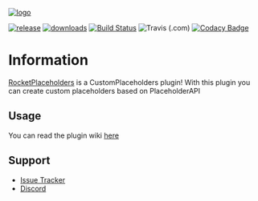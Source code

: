 [![logo]][spigot]

[![release]][releaseLink] [![downloads]][spigot] 
[![Build Status](https://img.shields.io/jenkins/build?jobUrl=https%3A%2F%2Fci.codemc.io%2Fjob%2FLorenzo0111%2Fjob%2FRocketPlaceholders&label=CodeMC%20Build&style=for-the-badge)](https://ci.codemc.org/view/Author/job/Lorenzo0111/job/RocketPlaceholders/) ![Travis (.com)](https://img.shields.io/travis/com/Lorenzo0111/RocketPlaceholders?label=Travis%20Build&style=for-the-badge) [![Codacy Badge](https://img.shields.io/codacy/grade/04553ed658934db0b2fb0831f8ad5bea?style=for-the-badge)](https://www.codacy.com/gh/Lorenzo0111/RocketPlaceholders/dashboard?utm_source=github.com&amp;utm_medium=referral&amp;utm_content=Lorenzo0111/RocketPlaceholders&amp;utm_campaign=Badge_Grade)

# Information 
[RocketPlaceholders][spigot] is a CustomPlaceholders plugin!
With this plugin you can create custom placeholders based on PlaceholderAPI

## Usage

You can read the plugin wiki [here](https://docs.rocketplugins.space/rocketplaceholders/starting)

## Support
- [Issue Tracker][issues]
- [Discord][discord]

[release]: https://img.shields.io/github/v/release/Lorenzo0111/RocketPlaceholders?style=for-the-badge&logo=appveyor
[releaseLink]: https://github.com/Lorenzo0111/RocketPlaceholders/releases/latest

[downloads]: https://img.shields.io/spiget/downloads/82678?style=for-the-badge

[issues]: https://github.com/Lorenzo0111/RocketPlaceholders/issues

[discord]: https://bit.ly/RocketServer_DS
[spigot]: https://www.spigotmc.org/resources/rocketplaceholders-custom-placeholders.82678/

[logo]: https://i.ibb.co/kqTB43K/Rocket-Placeholders-Banner.png
